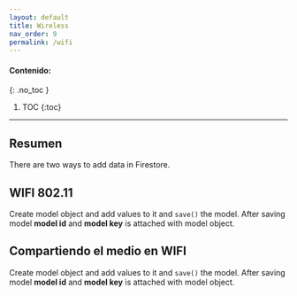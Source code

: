 ```yaml
---
layout: default
title: Wireless
nav_order: 9
permalink: /wifi
---
```

#### Contenido:
{: .no_toc }

1. TOC
{:toc}

---


## Resumen
There are two ways to add data in Firestore.

## WIFI 802.11
Create model object and add values to it and `save()` the model. After saving model **model id** and 
**model key** is attached with model object.

## Compartiendo el medio en WIFI
Create model object and add values to it and `save()` the model. After saving model **model id** and 
**model key** is attached with model object.